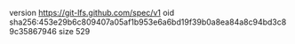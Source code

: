 version https://git-lfs.github.com/spec/v1
oid sha256:453e29b6c809407a05af1b953e6a6bd19f39b0a8ea84a8c94bd3c89c35867946
size 529
